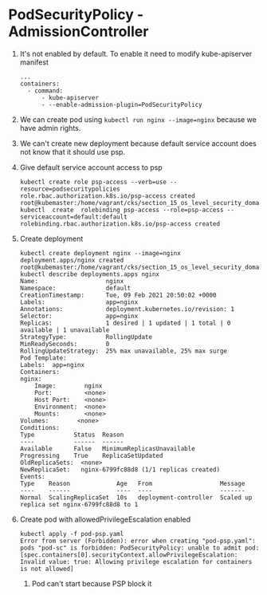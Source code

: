 # PodSecurityPolicy - AdmissionController

1. It's not enabled by default. To enable it need to modify kube-apiserver manifest

    ```
    ...
    containers:
      - command:
          - kube-apiserver
          - --enable-admission-plugin=PodSecurityPolicy
    ```

1. We can create pod using `kubectl run nginx --image=nginx` because we have admin rights. 

1. We can't create new deployment because default service account does not know that it should use psp.

1. Give default service account access to psp

    ```
    kubectl create role psp-access --verb=use --resource=podsecuritypolicies
    role.rbac.authorization.k8s.io/psp-access created
    root@kubemaster:/home/vagrant/cks/section_15_os_level_security_domains# kubectl  create  rolebinding psp-access --role=psp-access --serviceaccount=default:default
    rolebinding.rbac.authorization.k8s.io/psp-access created
    ```

1. Create deployment

    ```
    kubectl create deployment nginx --image=nginx
    deployment.apps/nginx created
    root@kubemaster:/home/vagrant/cks/section_15_os_level_security_domains# kubectl describe deployments.apps nginx 
    Name:                   nginx
    Namespace:              default
    CreationTimestamp:      Tue, 09 Feb 2021 20:50:02 +0000
    Labels:                 app=nginx
    Annotations:            deployment.kubernetes.io/revision: 1
    Selector:               app=nginx
    Replicas:               1 desired | 1 updated | 1 total | 0 available | 1 unavailable
    StrategyType:           RollingUpdate
    MinReadySeconds:        0
    RollingUpdateStrategy:  25% max unavailable, 25% max surge
    Pod Template:
    Labels:  app=nginx
    Containers:
    nginx:
        Image:        nginx
        Port:         <none>
        Host Port:    <none>
        Environment:  <none>
        Mounts:       <none>
    Volumes:        <none>
    Conditions:
    Type           Status  Reason
    ----           ------  ------
    Available      False   MinimumReplicasUnavailable
    Progressing    True    ReplicaSetUpdated
    OldReplicaSets:  <none>
    NewReplicaSet:   nginx-6799fc88d8 (1/1 replicas created)
    Events:
    Type    Reason             Age   From                   Message
    ----    ------             ----  ----                   -------
    Normal  ScalingReplicaSet  10s   deployment-controller  Scaled up replica set nginx-6799fc88d8 to 1
    ```

1. Create pod with allowedPrivilegeEscalation enabled 

    ```
    kubectl apply -f pod-psp.yaml 
    Error from server (Forbidden): error when creating "pod-psp.yaml": pods "pod-sc" is forbidden: PodSecurityPolicy: unable to admit pod: [spec.containers[0].securityContext.allowPrivilegeEscalation: Invalid value: true: Allowing privilege escalation for containers is not allowed]
    ```

    1. Pod can't start because PSP block it


